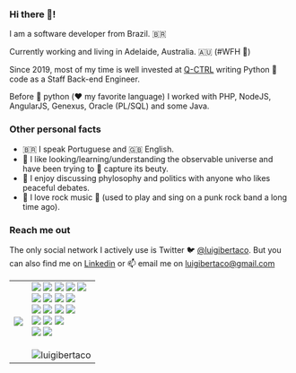 ### Hi there 👋!

I am a software developer from Brazil. 🇧🇷

Currently working and living in Adelaide, Australia. 🇦🇺 (#WFH 🏡)

Since 2019, most of my time is well invested at [Q-CTRL](https://q-ctrl.com) writing Python 🐍 code as a Staff Back-end Engineer.

Before 🐍 python (❤️ my favorite language) I worked with PHP, NodeJS, AngularJS, Genexus, Oracle (PL/SQL) and some Java.

### Other personal facts

- 🇧🇷 I speak Portuguese and 🇬🇧 English.
- 🔭 I like looking/learning/understanding the observable universe and have been trying to 📸 capture its beuty.
- 🤔 I enjoy discussing phylosophy and politics with anyone who likes peaceful debates.
- 🎸 I love rock music 🤘 (used to play and sing on a punk rock band a long time ago).

### Reach me out

The only social network I actively use is Twitter 🐦 [@luigibertaco](https://twitter.com/luigibertaco). But you can also find me on [Linkedin](https://linkedin.com/in/luigibertaco) or 📫 email me on [luigibertaco@gmail.com](mailto:luigibertaco@gmail.com)


<table>
  <tr>
    <td>
      <img src="https://github-readme-stats.vercel.app/api?username=luigibertaco&theme=nord" />
    </td>
    <td>
<img src="https://img.shields.io/badge/-python-dimgray?style=flat-square&logo=python" 
/> <img src="https://img.shields.io/badge/-django-dimgray?style=flat-square&logo=django" /> 
<img src="https://img.shields.io/badge/-fastapi-dimgray?style=flat-square&logo=fastapi" /> 
<img src="https://img.shields.io/badge/-celery-dimgray?style=flat-square&logo=celery" />
<img src="https://img.shields.io/badge/-graphql-dimgray?style=flat-square&logo=graphql" />
<br>
<img src="https://img.shields.io/badge/-docker-dimgray?style=flat-square&logo=docker" /> 
<img src="https://img.shields.io/badge/-kubernetes-dimgray?style=flat-square&logo=kubernetes" /> 
<img src="https://img.shields.io/badge/-aws-dimgray?style=flat-square&logo=amazonaws" /> 
<img src="https://img.shields.io/badge/-gcp-dimgray?style=flat-square&logo=googlecloud" />
<br>
<img src="https://img.shields.io/badge/-lua-dimgray?style=flat-square&logo=lua" /> 
<img src="https://img.shields.io/badge/-typescript-dimgray?style=flat-square&logo=typescript" /> 
<img src="https://img.shields.io/badge/-javascript-dimgray?style=flat-square&logo=javascript" />
<img src="https://img.shields.io/badge/-rust-dimgray?style=flat-square&logo=rust" />
<br> 
<img src="https://img.shields.io/badge/-neovim-dimgray?style=flat-square&logo=neovim" /> 
<img src="https://img.shields.io/badge/-tmux-dimgray?style=flat-square&logo=tmux" /> 
<img src="https://img.shields.io/badge/-alacritty-dimgray?style=flat-square&logo=alacritty" />
<br>
<img src="https://img.shields.io/badge/-macos-dimgray?style=flat-square&logo=apple" /> 
<img src="https://img.shields.io/badge/-linux-dimgray?style=flat-square&logo=linux" /> 
<br><br>
<img src="https://komarev.com/ghpvc/?username=luigibertaco" alt="luigibertaco" />

</td>
  </tr>
</table>
 

<!--
**luigibertaco/luigibertaco** is a ✨ _special_ ✨ repository because its `README.md` (this file) appears on your GitHub profile.

Here are some ideas to get you started:

- 🔭 I’m currently working on ...
- 🌱 I’m currently learning ...
- 👯 I’m looking to collaborate on ...
- 🤔 I’m looking for help with ...
- 💬 Ask me about ...
- 📫 How to reach me: ...
- 😄 Pronouns: ...
- ⚡ Fun fact: ...
-->
